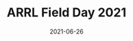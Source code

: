 ---
description: 
title: ARRL Field Day 2021
date: 2021-06-26
weight: 1
menus: "main"
resources:
  - src: 4jpeg.jpeg
    params:
      cover: true
---